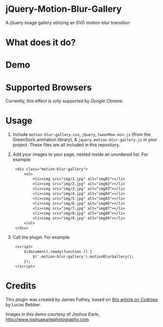 # jQuery-Motion-Blur-Gallery
A jQuery image gallery utilizing an SVG motion-blur transition

# What does it do?

# Demo

# Supported Browsers

Currently, this effect is only supported by *Google Chrome*.

# Usage

1. Include `motion-blur-gallery.css`, `jQuery`, `tweenMax.min.js` (from the GreenSock animation library), & `jquery.motion-blur-gallery.js` in your project. These files are all included in this repository.

2. Add your images to your page, nested inside an unordered list. For example:

        <div class="motion-blur-gallery">
        	<ul>
        		<li><img src="img/1.jpg" alt="img01"></li>
        		<li><img src="img/2.jpg" alt="img02"></li>
        		<li><img src="img/3.jpg" alt="img03"></li>
        		<li><img src="img/4.jpg" alt="img04"></li>
        		<li><img src="img/5.jpg" alt="img05"></li>
        		<li><img src="img/6.jpg" alt="img06"></li>
        		<li><img src="img/7.jpg" alt="img07"></li>
        		<li><img src="img/8.jpg" alt="img08"></li>
        		<li><img src="img/9.jpg" alt="img09"></li>
        	</ul>
        </div>

3. Call the plugin. For example:

        <script>
        	$(document).ready(function () {
        		$('.motion-blur-gallery').motionBlurGallery();
        	});
        </script>

# Credits

This plugin was created by James Futhey, based on [this article on Codrops](http://tympanus.net/codrops/?p=23824) by Lucas Bebber.

Images in this demo courtesy of *Joshua Earle*, http://www.joshuaearlephotography.com.